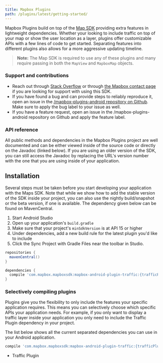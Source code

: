 ```yaml
---
title: Mapbox Plugins
path: /plugins/latest/getting-started/
---
```


Mapbox Plugins build on top of the [Map SDK](/map-sdk/latest/getting-started/) providing extra features in lightweight dependencies. Whether your looking to include traffic on top of your map or show the user location as a layer, plugins offer customizable APIs with a few lines of code to get started. Separating features into different plugins also allows for a more aggressive updating timeline.

> **Note:** The Map SDK is required to use any of these plugins and many require passing in both the `MapView` and `MapboxMap` objects.

### Support and contributions

- Reach out through [Stack Overflow](https://stackoverflow.com/questions/tagged/mapbox+android) or through [the Mapbox contact page](https://www.mapbox.com/contact/) if you are looking for support with using this SDK.
- If you have found a bug and can provide steps to reliably reproduce it, open an issue in the [/mapbox-plugins-android repository on Github](https://github.com/mapbox/mapbox-plugins-android/issues). Make sure to apply the bug label to your issue as well.
- If you have a feature request, open an issue in the /mapbox-plugins-android repository on Github and apply the feature label.
<!--- If you want to contribute to this SDK, please read [our contribution guidelines](https://github.com/mapbox/mapbox-gl-native/blob/master/CONTRIBUTING.md) and then open a pull request with your changes.-->

### API reference
All public methods and dependencies in the Mapbox Plugins project are well documented and can be either viewed inside of the source code or directly on the Javadoc (linked below). If you are using an older version of the SDK, you can still access the Javadoc by replacing the URL's version number with the one that you are using inside of your application.

<!-- TODO -->
 <!-- - [0.1.0](https://www.mapbox.com/android-docs/api/map-sdk/5.0.2/index.html)-->

## Installation
Several steps must be taken before you start developing your application with the Maps SDK. Note that while we show how to add the stable version of the SDK inside your project, you can also use the nightly build/snapshot or the beta version, if one is available. The dependency given below can be found on MavenCentral.

1. Start Android Studio
2. Open up your application's `build.gradle`
3. Make sure that your project's `minSdkVersion` is at API 15 or higher
4. Under dependencies, add a new build rule for the latest plugin you'd like to include
5. Click the Sync Project with Gradle Files near the toolbar in Studio.

<!-- > **Note:** If your application is close or exceeds the 65k method count limit, you can mitigate this problem by enabling ProGuard inside your application. ProGuard directives are included in the Android dependencies to preserve the required classes. -->

```groovy
repositories {
  mavenCentral()
}

dependencies {
  compile 'com.mapbox.mapboxsdk:mapbox-android-plugin-traffic:{trafficPluginVersion}'
}
```

### Selectively compiling plugins

Plugins give you the flexibility to only include the features your specific application requires. This means you can selectively choose which specific APIs your application needs. For example, if you only want to display a traffic layer inside your application you only need to include the Traffic Plugin dependency in your project.

The list below shows all the current separated dependencies you can use in your Android application.

```groovy
compile 'com.mapbox.mapboxsdk:mapbox-android-plugin-traffic:{trafficPluginVersion}'
```

- Traffic Plugin

<!-- > **Note:** ProGuard directives are included in the Android dependencies to preserve the required classes.-->
